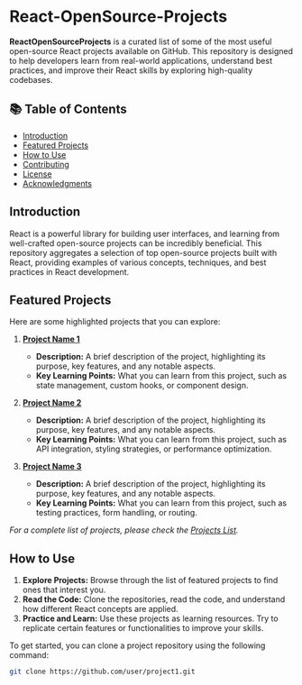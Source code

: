 # React-OpenSource-Projects

**ReactOpenSourceProjects** is a curated list of some of the most useful open-source React projects available on GitHub. This repository is designed to help developers learn from real-world applications, understand best practices, and improve their React skills by exploring high-quality codebases.

## 📚 Table of Contents

- [Introduction](#introduction)
- [Featured Projects](#featured-projects)
- [How to Use](#how-to-use)
- [Contributing](#contributing)
- [License](#license)
- [Acknowledgments](#acknowledgments)

## Introduction

React is a powerful library for building user interfaces, and learning from well-crafted open-source projects can be incredibly beneficial. This repository aggregates a selection of top open-source projects built with React, providing examples of various concepts, techniques, and best practices in React development.

## Featured Projects

Here are some highlighted projects that you can explore:

1. **[Project Name 1](https://github.com/user/project1)**
   - **Description:** A brief description of the project, highlighting its purpose, key features, and any notable aspects.
   - **Key Learning Points:** What you can learn from this project, such as state management, custom hooks, or component design.

2. **[Project Name 2](https://github.com/user/project2)**
   - **Description:** A brief description of the project, highlighting its purpose, key features, and any notable aspects.
   - **Key Learning Points:** What you can learn from this project, such as API integration, styling strategies, or performance optimization.

3. **[Project Name 3](https://github.com/user/project3)**
   - **Description:** A brief description of the project, highlighting its purpose, key features, and any notable aspects.
   - **Key Learning Points:** What you can learn from this project, such as testing practices, form handling, or routing.

_For a complete list of projects, please check the [Projects List](link-to-projects-list)._

## How to Use

1. **Explore Projects:** Browse through the list of featured projects to find ones that interest you.
2. **Read the Code:** Clone the repositories, read the code, and understand how different React concepts are applied.
3. **Practice and Learn:** Use these projects as learning resources. Try to replicate certain features or functionalities to improve your skills.

To get started, you can clone a project repository using the following command:

```bash
git clone https://github.com/user/project1.git
